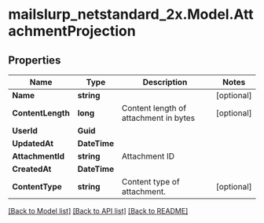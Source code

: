 # mailslurp_netstandard_2x.Model.AttachmentProjection

## Properties

Name | Type | Description | Notes
------------ | ------------- | ------------- | -------------
**Name** | **string** |  | [optional] 
**ContentLength** | **long** | Content length of attachment in bytes | [optional] 
**UserId** | **Guid** |  | 
**UpdatedAt** | **DateTime** |  | 
**AttachmentId** | **string** | Attachment ID | 
**CreatedAt** | **DateTime** |  | 
**ContentType** | **string** | Content type of attachment. | [optional] 

[[Back to Model list]](../README#documentation-for-models) [[Back to API list]](../README#documentation-for-api-endpoints) [[Back to README]](../README)

